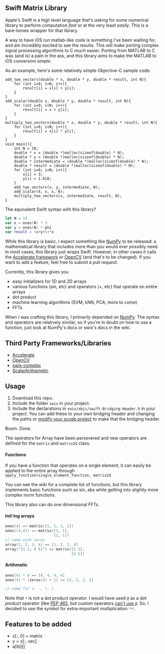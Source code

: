 ## Swift Matrix Library
Apple's Swift is a high level language that's *asking* for some numerical
library to perform computation *fast* or at the very least *easily*. This is a
bare-bones wrapper for that library.

A way to have iOS run matlab-like code is something I've been waiting for, and
am incredibly excited to see the results. This will make porting complex signal
processing algorithms to C *much* easier. Porting from MATLAB to C was (and is)
a pain in the ass, and this library aims to make the MATLAB to iOS conversion
*simple.*

As an example, here's some relatively simple Objective-C sample code:

```objc
add_two_vectors(double * x, double * y, double * result, int N){
    for (int i=0; i<N; i++){
        result[i] = x[i] + y[i];
    }
}
add_scalar(double x, double * y, double * result, int N){
    for (int i=0; i<N; i++){
        result[i] = x + y[i];
    }
}
multiply_two_vectors(double * x, double * y, double * result, int N){
    for (int i=0; i<N; i++){
        result[i] = x[i] * y[i];
    }
}
void main(){
    int N = 10;
    double * x = (double *)malloc(sizeof(double) * N);
    double * y = (double *)malloc(sizeof(double) * N);
    double * intermediate = (double *)malloc(sizeof(double) * N);
    double * result = (double *)malloc(sizeof(double) * N);
    for (int i=0; i<N; i++){
        x[i] = 3;
        y[i] = 1.618;
    }
    add_two_vectors(x, y, intermediate, N);
    add_scalar(4, x, x, N);
    multiply_two_vectors(x, intermediate, result, N);
}
```

The equivalent Swift syntax with this library?

```swift
let N = 10
var x = ones(N) * 3
var y = ones(N) * phi
var result = (x+y+4)*x
```

While this library is basic, I expect something like [NumPy][numpy] to be
released: a mathematical library that includes more than you would ever
possibly need. In most cases, this library just wraps Swift.  However, in other
cases it calls the [Accelerate framework][accel] or [OpenCV][opencv] (and
that's to be changed). If you want to add a feature, feel free to submit a pull
request.

Currently, this library gives you

* easy initializers for 1D and 2D arrays
* various functions (sin, etc) and operators (+, etc) that operate on entire arrays
* dot product
* machine learning algorithms (SVM, kNN, PCA, more to come)
* FFTs

When I was crafting this library, I primarily depended on [NumPy][numpy]. The
syntax and operators are relatively similar, so if you're in doubt on how to
use a function, just look at NumPy's docs or swix's docs in the wiki.

## Third Party Frameworks/Libraries
* [Accelerate][accel]
* [OpenCV][opencv]
* [swix-complex][complex]
* [ScalarArithemetic][scalar]

## Usage
1. Download this repo.
2. Include the folder `swix` in your project.
3. Include the declarations in `swix/objc/swift-Bridging-Header.h` in your
   project. You can add these to your own bridging header and changing the
   paths or [modify your xcode project][br-he] to make that the bridging
   header.

[br-he]:http://stackoverflow.com/a/24102433/1141256

Boom. Done. 

The operators for Array have been persevered and new operators are defined for
the `matrix` and `matrix2d` class.


#### Functions
If you have a function that operates on a single element, it can easily be
applied to the entire array through `apply_function(single_element_function,
matrix2d`

You can see the wiki for a complete list of functions, but this library
implements basic functions such as sin, abs while getting into slightly more
complex norm functions.

This library also can do one dimensional FFTs.

#### Init'ing arrays
```swift
ones(4) == matrix([1, 1, 1, 1])
ones((4,4)) == matrix([1, 1],
                      [1, 1])
// same with zeros
array(1, 2, 3, 4) == [1, 2, 3, 4]
array("[1 2; 4 5]") == matrix([1 2],
                              [4 5])
```

#### Arithmetic
```swift
ones(4) * 4 == [4, 4, 4, 4]
ones(4) * (zeros(4) + 2) == [2, 2, 2, 2]

// same for +, -, *, /
```

Note that `*` is not a dot product operator.  I would have used `@` as a dot
product operator (like [PEP 465][pep], but custom operators [can't use `@`][@].
So, I decided to use the symbol for extra-important multiplication: `*!`.

## Features to be added
* x[:, 0] = matrix
* y = x[:, vec]
* a[b[i]]

[opencv]:http://opencv.org
[scalar]:https://github.com/seivan/ScalarArithmetic
[complex]:https://github.com/dankogai/swift-complex
[numpy]:http://www.numpy.org
[accel]:https://developer.apple.com/library/prerelease/mac/documentation/Accelerate/Reference/AccelerateFWRef/_index.html#//apple_ref/doc/uid/TP40009465
[@]:https://developer.apple.com/library/prerelease/ios/documentation/swift/conceptual/swift_programming_language/AdvancedOperators.html#//apple_ref/doc/uid/TP40014097-CH27-XID_48
[ones]:http://docs.scipy.org/doc/numpy/reference/generated/numpy.ones.html
[zeros]:http://docs.scipy.org/doc/numpy/reference/generated/numpy.zeros.html#numpy.zeros
[pep]:http://legacy.python.org/dev/peps/pep-0465/#implementation-details
